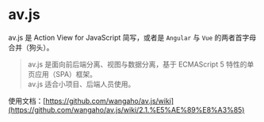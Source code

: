 # av.js

av.js 是 Action View for JavaScript 简写，或者是 `Angular` 与 `Vue` 的两者首字母合并（狗头）。

> av.js 是面向前后端分离、视图与数据分离，基于 ECMAScript 5 特性的单页应用（SPA）框架。<br/>av.js 适合小项目、后端人员使用。



使用文档：[https://github.com/wangaho/av.js/wiki](https://github.com/wangaho/av.js/wiki/2.1.%E5%AE%89%E8%A3%85)







